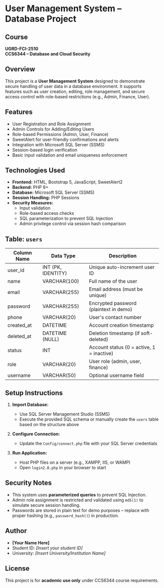 # User Management System – Database Project

## Course
**UGRD-FCI-2510**  
**CCS6344 – Database and Cloud Security**

## Overview
This project is a **User Management System** designed to demonstrate secure handling of user data in a database environment. It supports features such as user creation, editing, role management, and secure access control with role-based restrictions (e.g., Admin, Finance, User).

## Features
- User Registration and Role Assignment
- Admin Controls for Adding/Editing Users
- Role-based Permissions (Admin, User, Finance)
- SweetAlert for user-friendly confirmations and alerts
- Integration with Microsoft SQL Server (SSMS)
- Session-based login verification
- Basic input validation and email uniqueness enforcement

## Technologies Used
- **Frontend:** HTML, Bootstrap 5, JavaScript, SweetAlert2
- **Backend:** PHP 8+
- **Database:** Microsoft SQL Server (SSMS)
- **Session Handling:** PHP Sessions
- **Security Measures:**
  - Input validation
  - Role-based access checks
  - SQL parameterization to prevent SQL Injection
  - Admin privilege control via session hash comparison

## Table: `users`

| Column Name | Data Type         | Description                        |
|-------------|------------------|------------------------------------|
| user_id     | INT (PK, IDENTITY) | Unique auto-increment user ID     |
| name        | VARCHAR(100)     | Full name of the user              |
| email       | VARCHAR(255)     | Email address (must be unique)     |
| password    | VARCHAR(255)     | Encrypted password (plaintext in demo) |
| phone       | VARCHAR(20)      | User's contact number              |
| created_at  | DATETIME         | Account creation timestamp         |
| deleted_at  | DATETIME (NULL)  | Deletion timestamp (if soft-deleted) |
| status      | INT              | Account status (0 = active, 1 = inactive) |
| role        | VARCHAR(20)      | User role (admin, user, finance)   |
| username    | VARCHAR(50)      | Optional username field            |

## Setup Instructions
1. **Import Database:**
   - Use SQL Server Management Studio (SSMS)
   - Execute the provided SQL schema or manually create the `users` table based on the structure above

2. **Configure Connection:**
   - Update the `Config/connect.php` file with your SQL Server credentials

3. **Run Application:**
   - Host PHP files on a server (e.g., XAMPP, IIS, or WAMP)
   - Open `login2.0.php` in your browser to start

## Security Notes
- This system uses **parameterized queries** to prevent SQL Injection.
- Admin role assignment is restricted and validated using `md5(1)` to simulate secure session handling.
- Passwords are stored in plain text for demo purposes – replace with proper hashing (e.g., `password_hash()`) in production.

## Author
- **[Your Name Here]**
- Student ID: *[Insert your student ID]*
- University: *[Insert University/Institution Name]*

## License
This project is for **academic use only** under CCS6344 course requirements.
